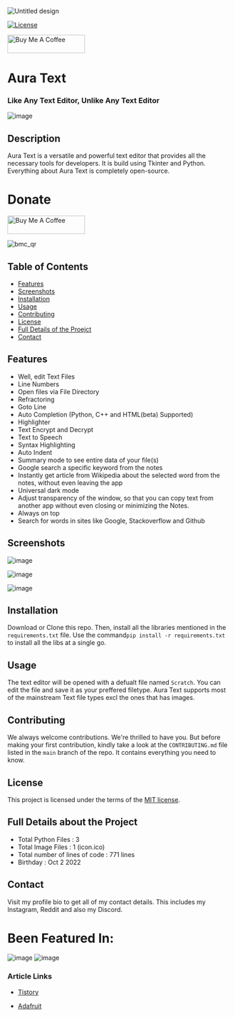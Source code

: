 ![Untitled design](https://user-images.githubusercontent.com/109947257/224382677-356f158b-a964-4f9f-8b6f-603817b2825d.png)

[![License](https://img.shields.io/badge/License-MIT-yellow.svg)](https://opensource.org/licenses/MIT)

<a href="https://www.buymeacoffee.com/auratext" target="_blank"><img src="https://cdn.buymeacoffee.com/buttons/default-orange.png" alt="Buy Me A Coffee" height="41" width="174"></a>

# Aura Text
### Like Any Text Editor, Unlike Any Text Editor

![image](https://user-images.githubusercontent.com/109947257/222976702-a2b50a38-886e-45fa-b3a4-bc4e28095ee2.png)


## Description

Aura Text is a versatile and powerful text editor that provides all the necessary tools for developers. It is build using Tkinter and Python. Everything about Aura Text is completely open-source.

# Donate

<a href="https://www.buymeacoffee.com/auratext" target="_blank"><img src="https://cdn.buymeacoffee.com/buttons/default-orange.png" alt="Buy Me A Coffee" height="41" width="174"></a>

![bmc_qr](https://user-images.githubusercontent.com/109947257/224487963-bd22c2f6-dd90-4662-a079-30c30d7cc949.png)


## Table of Contents

- [Features](#features)
- [Screenshots](#screenshots)
- [Installation](#installation)
- [Usage](#usage)
- [Contributing](#contributing)
- [License](#license)
- [Full Details of the Proejct](#full-details-about-the-project)
- [Contact](#contact)

## Features

- Well, edit Text Files
- Line Numbers
- Open files via File Directory
- Refractoring
- Goto Line
- Auto Completion (Python, C++ and HTML(beta) Supported)
- Highlighter
- Text Encrypt and Decrypt
- Text to Speech
- Syntax Highlighting
- Auto Indent
- Summary mode to see entire data of your file(s)
- Google search a specific keyword from the notes
- Instantly get article from Wikipedia about the selected word from the notes, without even leaving the app
- Universal dark mode
- Adjust transparency of the window, so that you can copy text from another app without even closing or minimizing the Notes.
- Always on top
- Search for words in sites like Google, Stackoverflow and Github

## Screenshots

![image](https://user-images.githubusercontent.com/109947257/222976713-85f0d9cb-1fc6-4ab8-99f6-5afb33c65034.png)

![image](https://user-images.githubusercontent.com/109947257/222976718-c0cbafc0-acb5-4071-b75e-4f4f91c19a18.png)

![image](https://user-images.githubusercontent.com/109947257/222976724-6951597e-1ea2-4bde-af49-2c2328892b40.png)

## Installation

Download or Clone this repo. Then, install all the libraries mentioned in the `requirements.txt` file.
Use the command`pip install -r requirements.txt` to install all the libs at a single go.

## Usage

The text editor will be opened with a defualt file named `Scratch`. You can edit the file and save it as your preffered filetype.
Aura Text supports most of the mainstream Text file types excl the ones that has images.

## Contributing

We always welcome contributions. We're thrilled to have you.
But before making your first contribution, kindly take a look
at the `CONTRIBUTING.md` file listed in the `main` branch of the repo. It contains everything you need to know.

## License

This project is licensed under the terms of the [MIT license](https://opensource.org/licenses/MIT).

## Full Details about the Project

- Total Python Files : 3
- Total Image Files : 1 (icon.ico)
- Total number of lines of code : 771 lines
- Birthday : Oct 2 2022

## Contact

Visit my profile bio to get all of my contact details. 
This includes my Instagram, Reddit and also my Discord. 

# Been Featured In:

![image](https://user-images.githubusercontent.com/109947257/223731099-86a24887-dede-42c9-9737-e1d0817db288.png)   ![image](https://user-images.githubusercontent.com/109947257/223731266-842deb1a-e651-4714-9a28-7690059f145d.png)

### Article Links

- [Tistory](https://sansamlife.com/entry/IT-%EC%B5%9C%EC%8B%A0-%EC%A0%95%EB%B3%B4-%EC%98%A4%ED%94%88%EC%86%8C%EC%8A%A4-%EC%9B%B9-%EC%95%A0%ED%94%8C%EB%A6%AC%EC%BC%80%EC%9D%B4%EC%85%98-%EC%95%88%EB%93%9C%EB%A1%9C%EC%9D%B4%EB%93%9C%ED%8F%B0-AudioLM#idx4:~:text=github.com/rohankishore/-,Aura%2DText,-GitHub%20%2D%20rohankishore/Aura)

- [Adafruit](https://blog.adafruit.com/2023/03/07/a-novel-text-programming-editor-aura-text-programming-software/)
